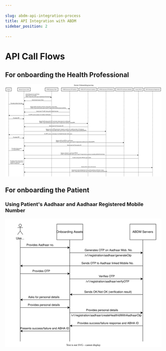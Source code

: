 ```yaml
---

slug: abdm-api-integration-process
title: API Integration with ABDM
sidebar_position: 2

---
```


# API Call Flows

## For onboarding the Health Professional

![Onboarding the ABDM](/img/hpr_api_flow.svg)

## For onboarding the Patient

### Using Patient's Aadhaar and Aadhaar Registered Mobile Number

![Using Aadhaar Registered Mobile Number](/img/abdm_onboarding_patient_aadhaar.svg)
